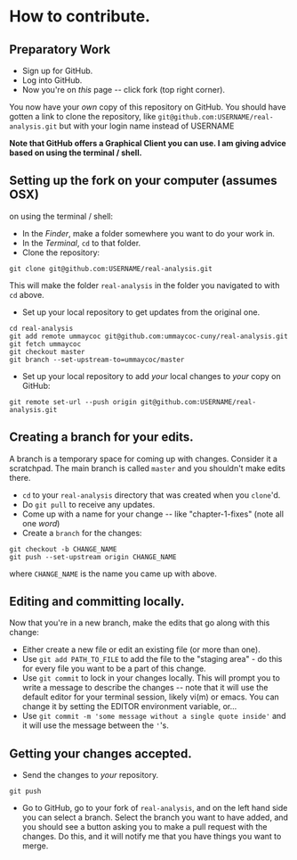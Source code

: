 # How to contribute.

## Preparatory Work
- Sign up for GitHub.
- Log into GitHub.
- Now you're on *this* page -- click fork (top right corner).

You now have your *own* copy of this repository on GitHub.
You should have gotten a link to clone the repository,
like `git@github.com:USERNAME/real-analysis.git` but with
your login name instead of USERNAME

**Note that GitHub offers a Graphical Client you can use. I am giving advice based on using the terminal / shell.**

## Setting up the fork on your computer (assumes OSX)
on using the terminal / shell:
- In the _Finder_, make a folder somewhere you want to do your work in.
- In the _Terminal_, `cd` to that folder.
- Clone the repository:
```
git clone git@github.com:USERNAME/real-analysis.git
```
This will make the folder `real-analysis` in the folder you navigated
to with `cd` above.
- Set up your local repository to get updates from the original one.
```
cd real-analysis
git add remote ummaycoc git@github.com:ummaycoc-cuny/real-analysis.git
git fetch ummaycoc
git checkout master
git branch --set-upstream-to=ummaycoc/master
```
- Set up your local repository to add _your_ local changes to _your_ copy on GitHub:
```
git remote set-url --push origin git@github.com:USERNAME/real-analysis.git
```


## Creating a branch for your edits.
A branch is a temporary space for coming up with changes. Consider it a scratchpad.
The main branch is called `master` and you shouldn't make edits there.
- `cd` to your `real-analysis` directory that was created when you `clone`'d.
- Do `git pull` to receive any updates.
- Come up with a name for your change -- like "chapter-1-fixes" (note all one _word_)
- Create a `branch` for the changes:
```
git checkout -b CHANGE_NAME
git push --set-upstream origin CHANGE_NAME
```
where `CHANGE_NAME` is the name you came up with above.


## Editing and committing locally.
Now that you're in a new branch, make the edits that go along with this change:
- Either create a new file or edit an existing file (or more than one).
- Use `git add PATH_TO_FILE` to add the file to the "staging area" - do this for
every file you want to be a part of this change.
- Use `git commit` to lock in your changes locally. This will prompt you to write a
message to describe the changes -- note that it will use the default editor for your
terminal session, likely vi(m) or emacs. You can change it by setting the EDITOR
environment variable, or...
- Use `git commit -m 'some message without a single quote inside'` and it will use
the message between the `'`'s.


## Getting your changes accepted.
- Send the changes to _your_ repository.
```
git push
```
- Go to GitHub, go to your fork of `real-analysis`, and on the left hand side
you can select a branch. Select the branch you want to have added, and you should
see a button asking you to make a pull request with the changes. Do this,
and it will notify me that you have things you want to merge.
